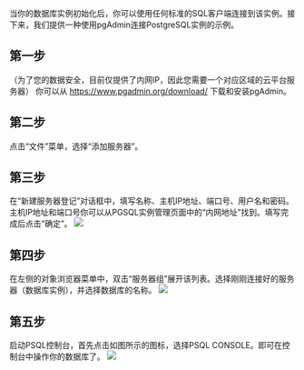 当你的数据库实例初始化后，你可以使用任何标准的SQL客户端连接到该实例。接下来，我们提供一种使用pgAdmin连接PostgreSQL实例的示例。

## 第一步
（为了您的数据安全，目前仅提供了内网IP，因此您需要一个对应区域的云平台服务器）
你可以从 https://www.pgadmin.org/download/ 下载和安装pgAdmin。

## 第二步
点击“文件”菜单，选择“添加服务器”。

## 第三步
在“新建服务器登记”对话框中，填写名称、主机IP地址、端口号、用户名和密码。主机IP地址和端口号你可以从PGSQL实例管理页面中的“内网地址”找到。填写完成后点击“确定”。
![](http://imgcache.tce.fsphere.cn/static/mccdn.qcloud.com/static/img/fd480ec9413eb6b7ff53d212fafd3ecd/image.png)
## 第四步
在左侧的对象浏览器菜单中，双击“服务器组”展开该列表。选择刚刚连接好的服务器（数据库实例），并选择数据库的名称。
![](http://imgcache.tce.fsphere.cn/static/mccdn.qcloud.com/static/img/a66c259deee8524a0cf35cb3c5e29642/image.jpg)
## 第五步
启动PSQL控制台，首先点击如图所示的图标，选择PSQL CONSOLE。即可在控制台中操作你的数据库了。
![](http://imgcache.tce.fsphere.cn/static/mccdn.qcloud.com/static/img/21e18377780799f20c40c48421c041a1/image.jpg)
